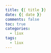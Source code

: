 ```yaml
---
title: {{ title }}
date: {{ date }}
comments: false
toc: true
categories:
  - liux
tags:
  - liux
---
```

